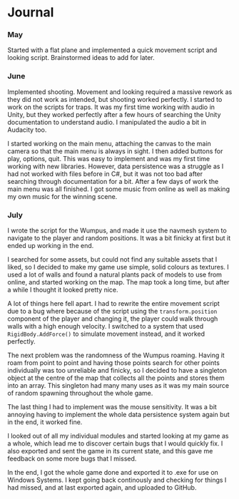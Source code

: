 # Journal

### May

Started with a flat plane and implemented a quick movement script and looking script. Brainstormed ideas to add for later.

### June

Implemented shooting. Movement and looking required a massive rework as they did not work as intended, but shooting worked perfectly. I started to work on the scripts for traps. It was my first time working with audio in Unity, but they worked perfectly after a few hours of searching the Unity documentation to understand audio. I manipulated the audio a bit in Audacity too. 

I started working on the main menu, attaching the canvas to the main camera so that the main menu is always in sight. I then added buttons for play, options, quit. This was easy to implement and was my first time working with new libraries. However, data persistence was a struggle as I had not worked with files before in C#, but it was not too bad after searching through documentation for a bit. After a few days of work the main menu was all finished. I got some music from online as well as making my own music for the winning scene. 

### July

I wrote the script for the Wumpus, and made it use the navmesh system to navigate to the player and random positions. It was a bit finicky at first but it ended up working in the end. 

I searched for some assets, but could not find any suitable assets that I liked, so I decided to make my game use simple, solid colours as textures. I used a lot of walls and found a natural plants pack of models to use from online, and started working on the map. The map took a long time, but after a while I thought it looked pretty nice. 

A lot of things here fell apart. I had to rewrite the entire movement script due to a bug where because of the script using the `transform.position` component of the player and changing it, the player could walk through walls with a high enough velocity. I switched to a system that used `RigidBody.AddForce()` to simulate movement instead, and it worked perfectly. 

The next problem was the randomness of the Wumpus roaming. Having it roam from point to point and having those points search for other points individually was too unreliable and finicky, so I decided to have a singleton object at the centre of the map that collects all the points and stores them into an array. This singleton had many many uses as it was my main source of random spawning throughout the whole game. 

The last thing I had to implement was the mouse sensitivity. It was a bit annoying having to implement the whole data persistence system again but in the end, it worked fine. 

I looked out of all my individual modules and started looking at my game as a whole, which lead me to discover certain bugs that I would quickly fix. I also exported and sent the game in its current state, and this gave me feedback on some more bugs that I missed. 

In the end, I got the whole game done and exported it to .exe for use on Windows Systems. I kept going back continously and checking for things I had missed, and at last exported again, and uploaded to GitHub.
